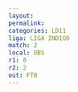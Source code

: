 ```yaml
---
layout: 
permalink: 
categories: LD11
liga: LIGA INDIGO
match: 2
local: OBS
r1: 0
r2: 2
out: FTB
---
```

